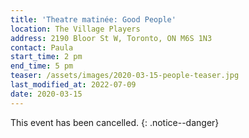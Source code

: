 ```yaml
---
title: 'Theatre matinée: Good People'
location: The Village Players
address: 2190 Bloor St W, Toronto, ON M6S 1N3
contact: Paula
start_time: 2 pm
end_time: 5 pm
teaser: /assets/images/2020-03-15-people-teaser.jpg
last_modified_at: 2022-07-09
date: 2020-03-15
---
```


This event has been cancelled.
{: .notice--danger}
